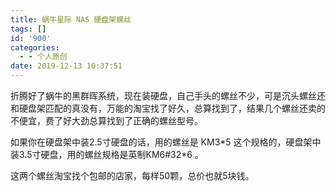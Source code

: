 ```yaml
---
title: 蜗牛星际 NAS 硬盘架螺丝
tags: []
id: '900'
categories:
  - - 个人原创
date: 2019-12-13 10:37:51
---
```


折腾好了蜗牛的黑群晖系统，现在装硬盘，自己手头的螺丝不少，可是沉头螺丝还和硬盘架匹配的真没有，万能的淘宝找了好久，总算找到了，结果几个螺丝还卖的不便宜，费了好大劲总算找到了正确的螺丝型号。

如果你在硬盘架中装2.5寸硬盘的话，用的螺丝是 KM3\*5 这个规格的，硬盘架中装3.5寸硬盘，用的螺丝规格是英制KM6#32\*6 。

这两个螺丝淘宝找个包邮的店家，每样50颗，总价也就5块钱。
